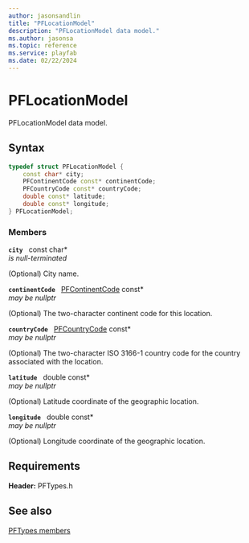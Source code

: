 ```yaml
---
author: jasonsandlin
title: "PFLocationModel"
description: "PFLocationModel data model."
ms.author: jasonsa
ms.topic: reference
ms.service: playfab
ms.date: 02/22/2024
---
```


# PFLocationModel  

PFLocationModel data model.  

## Syntax  
  
```cpp
typedef struct PFLocationModel {  
    const char* city;  
    PFContinentCode const* continentCode;  
    PFCountryCode const* countryCode;  
    double const* latitude;  
    double const* longitude;  
} PFLocationModel;  
```
  
### Members  
  
**`city`** &nbsp; const char*  
*is null-terminated*  
  
(Optional) City name.
  
**`continentCode`** &nbsp; [PFContinentCode](../enums/pfcontinentcode.md) const*  
*may be nullptr*  
  
(Optional) The two-character continent code for this location.
  
**`countryCode`** &nbsp; [PFCountryCode](../enums/pfcountrycode.md) const*  
*may be nullptr*  
  
(Optional) The two-character ISO 3166-1 country code for the country associated with the location.
  
**`latitude`** &nbsp; double const*  
*may be nullptr*  
  
(Optional) Latitude coordinate of the geographic location.
  
**`longitude`** &nbsp; double const*  
*may be nullptr*  
  
(Optional) Longitude coordinate of the geographic location.
  
  
## Requirements  
  
**Header:** PFTypes.h
  
## See also  
[PFTypes members](../pftypes_members.md)  

  
  
